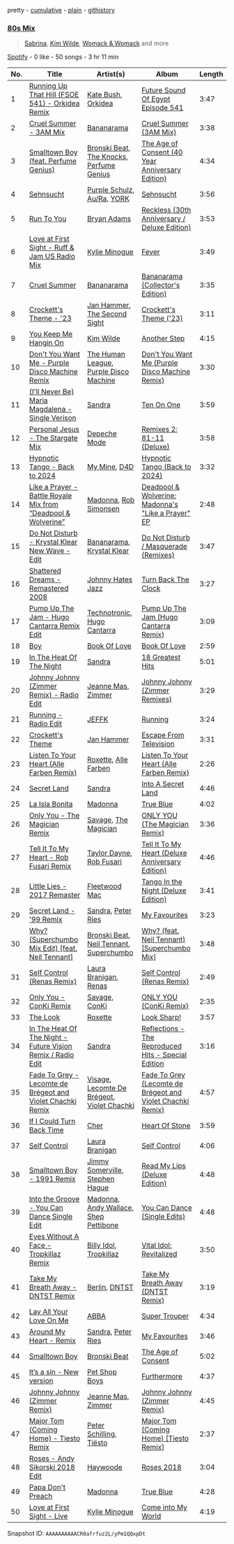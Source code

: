 pretty - [cumulative](/playlists/cumulative/37i9dQZF1EQqZlCxLOykhS.md) - [plain](/playlists/plain/37i9dQZF1EQqZlCxLOykhS) - [githistory](https://github.githistory.xyz/mdn522/spotify-playlist-archive/blob/main/playlists/plain/37i9dQZF1EQqZlCxLOykhS)

### [80s Mix](https://open.spotify.com/playlist/37i9dQZF1EQqZlCxLOykhS)

> <a href=spotify:playlist:37i9dQZF1EIXNqgCSFHJso>Sabrina</a>, <a href=spotify:playlist:37i9dQZF1EIXBwQhFDAdap>Kim Wilde</a>, <a href=spotify:playlist:37i9dQZF1EIYr92zjvWDpC>Womack & Womack</a> and more

[Spotify](https://open.spotify.com/user/spotify) - 0 like - 50 songs - 3 hr 11 min

| No. | Title | Artist(s) | Album | Length |
|---|---|---|---|---|
| 1 | [Running Up That Hill \(FSOE 541\) \- Orkidea Remix](https://open.spotify.com/track/2Ni7hJ4EQHWmOuMvmw23kl) | [Kate Bush](https://open.spotify.com/artist/1aSxMhuvixZ8h9dK9jIDwL), [Orkidea](https://open.spotify.com/artist/0aXrPFaq0OZY0Iv87lEWR7) | [Future Sound Of Egypt Episode 541](https://open.spotify.com/album/7KT2lmYS4WliWjF6USa3D1) | 3:47 |
| 2 | [Cruel Summer \- 3AM Mix](https://open.spotify.com/track/0ioAjIAAqitlnPgHLg83fA) | [Bananarama](https://open.spotify.com/artist/3sc7iUG1Wwpwx7bHeZolgx) | [Cruel Summer \(3AM Mix\)](https://open.spotify.com/album/1TiUBQWvRfyt4noJx8L1FF) | 3:38 |
| 3 | [Smalltown Boy \(feat\. Perfume Genius\)](https://open.spotify.com/track/5H7yuv2SupQrXDYItiHy3d) | [Bronski Beat](https://open.spotify.com/artist/2wpWOzQE5TpA0dVnh5YD08), [The Knocks](https://open.spotify.com/artist/2x7EATekOPhFGRx3syMGEC), [Perfume Genius](https://open.spotify.com/artist/2ueoLVCXQ948OfhVvAy3Nn) | [The Age of Consent \(40 Year Anniversary Edition\)](https://open.spotify.com/album/0GrkL3xnshqjHCUEENvSqr) | 4:34 |
| 4 | [Sehnsucht](https://open.spotify.com/track/7MtWt7agVZGngXRPhH7E9u) | [Purple Schulz](https://open.spotify.com/artist/4hT1uhDdszqVZRRBuDw1aO), [Au/Ra](https://open.spotify.com/artist/1eMmoIprPDWeFdB1FxU6ZV), [YORK](https://open.spotify.com/artist/20L5MecnuNujUE6imrfK0Q) | [Sehnsucht](https://open.spotify.com/album/7pEY3B2tKY9KjYmJ1EwkUf) | 3:56 |
| 5 | [Run To You](https://open.spotify.com/track/2RWFncSWZEhSRRifqiDNVV) | [Bryan Adams](https://open.spotify.com/artist/3Z02hBLubJxuFJfhacLSDc) | [Reckless \(30th Anniversary / Deluxe Edition\)](https://open.spotify.com/album/2o2G49EPi4lua5zgxUKhLL) | 3:53 |
| 6 | [Love at First Sight \- Ruff & Jam US Radio Mix](https://open.spotify.com/track/3nFL304KxqFg3qq7Frm6uN) | [Kylie Minogue](https://open.spotify.com/artist/4RVnAU35WRWra6OZ3CbbMA) | [Fever](https://open.spotify.com/album/4WzTXHp8bVKkKNu3UQ2Fqu) | 3:49 |
| 7 | [Cruel Summer](https://open.spotify.com/track/2EGaDf0cPX789H3LNeB03D) | [Bananarama](https://open.spotify.com/artist/3sc7iUG1Wwpwx7bHeZolgx) | [Bananarama \(Collector's Edition\)](https://open.spotify.com/album/4zHriUoFVrq0YZ2kIEOkIW) | 3:35 |
| 8 | [Crockett's Theme \- '23](https://open.spotify.com/track/2JOM6F77PQa1kkA3TCCYHx) | [Jan Hammer](https://open.spotify.com/artist/50zRydJXfkLzGIOj9mITfy), [The Second Sight](https://open.spotify.com/artist/5L456U6gjOzLD4ujOrza3c) | [Crockett's Theme \('23\)](https://open.spotify.com/album/4NiQUJ5MDSolixUXOEYHOY) | 3:11 |
| 9 | [You Keep Me Hangin On](https://open.spotify.com/track/1wEeNtO7z41aUqC80shxqK) | [Kim Wilde](https://open.spotify.com/artist/73a6pNH4YtLNgDbPQwXveo) | [Another Step](https://open.spotify.com/album/7g47QK9nosKX9B2zdd8yTs) | 4:15 |
| 10 | [Don't You Want Me \- Purple Disco Machine Remix](https://open.spotify.com/track/3BTzwW4PLNDtREjesuYy03) | [The Human League](https://open.spotify.com/artist/1aX2dmV8XoHYCOQRxjPESG), [Purple Disco Machine](https://open.spotify.com/artist/2WBJQGf1bT1kxuoqziH5g4) | [Don't You Want Me \(Purple Disco Machine Remix\)](https://open.spotify.com/album/6PyR3pcLILu7KgE7axImpq) | 3:30 |
| 11 | [\(I'll Never Be\) Maria Magdalena \- Single Verison](https://open.spotify.com/track/7LNP6YNYDeMgBeG4JBfAdq) | [Sandra](https://open.spotify.com/artist/646StQO8yxIiI3niu1OHnG) | [Ten On One](https://open.spotify.com/album/3hfGA48qunf7KofX40XEVc) | 3:59 |
| 12 | [Personal Jesus \- The Stargate Mix](https://open.spotify.com/track/2W1BhHcdMclicMsbO8ZKU9) | [Depeche Mode](https://open.spotify.com/artist/762310PdDnwsDxAQxzQkfX) | [Remixes 2: 81\-11 \(Deluxe\)](https://open.spotify.com/album/3IMZt31tzYqPFaMg9fIxv6) | 3:58 |
| 13 | [Hypnotic Tango \- Back to 2024](https://open.spotify.com/track/4pp2su4kculYJMm8xPdp2z) | [My Mine](https://open.spotify.com/artist/6RJSLoaPbwMo58MnK83v8o), [D4D](https://open.spotify.com/artist/6338NoC0VXcC3CMPGGY0Jx) | [Hypnotic Tango \(Back to 2024\)](https://open.spotify.com/album/3auRMPDTTyKfgke8VFN4GH) | 3:32 |
| 14 | [Like a Prayer \- Battle Royale Mix from “Deadpool & Wolverine”](https://open.spotify.com/track/1xSDXrcZ16nKUZGsOckUTW) | [Madonna](https://open.spotify.com/artist/6tbjWDEIzxoDsBA1FuhfPW), [Rob Simonsen](https://open.spotify.com/artist/2ZeUaZT3s3NSbeV7OS094J) | [Deadpool & Wolverine: Madonna's "Like a Prayer" EP](https://open.spotify.com/album/4Uolzy4jMibs7tewebgYA0) | 2:48 |
| 15 | [Do Not Disturb \- Krystal Klear New Wave \- Edit](https://open.spotify.com/track/7nrNN5sp8GtUeKccwP3Ine) | [Bananarama](https://open.spotify.com/artist/3sc7iUG1Wwpwx7bHeZolgx), [Krystal Klear](https://open.spotify.com/artist/0jqr8aeeHSn5pMEVD4aTrI) | [Do Not Disturb / Masquerade \(Remixes\)](https://open.spotify.com/album/6D3ZqxAwMRz0bAd6pbUwT2) | 3:47 |
| 16 | [Shattered Dreams \- Remastered 2008](https://open.spotify.com/track/5KXKhCfPNS4342ly8tTf6w) | [Johnny Hates Jazz](https://open.spotify.com/artist/6zpPKMhpOoG646kJgZ7RKf) | [Turn Back The Clock](https://open.spotify.com/album/2x3S4pCzJSpvObdkK8PY4u) | 3:27 |
| 17 | [Pump Up The Jam \- Hugo Cantarra Remix Edit](https://open.spotify.com/track/1lYnlzVo0DDUPjfqGJRggA) | [Technotronic](https://open.spotify.com/artist/2Cd98zHVdZeOCisc6Gi2sB), [Hugo Cantarra](https://open.spotify.com/artist/7bI21Y9xsFRFVtt3cWf73n) | [Pump Up The Jam \(Hugo Cantarra Remix\)](https://open.spotify.com/album/4e0eolJnPxu9htfouCRFqV) | 3:09 |
| 18 | [Boy](https://open.spotify.com/track/4FQhTIpf3bnxGsCr0dHhtr) | [Book Of Love](https://open.spotify.com/artist/0ow8F3xGkmZWVulTtaiFQo) | [Book Of Love](https://open.spotify.com/album/55egvXrYk8zuETwYpwMt53) | 2:59 |
| 19 | [In The Heat Of The Night](https://open.spotify.com/track/0MSAWjq5aWfTUNL9hv7Epd) | [Sandra](https://open.spotify.com/artist/646StQO8yxIiI3niu1OHnG) | [18 Greatest Hits](https://open.spotify.com/album/5R4nunnQpi3Kh2t5UeMxYS) | 5:01 |
| 20 | [Johnny Johnny \(Zimmer Remix\) \- Radio Edit](https://open.spotify.com/track/5dfq03JQv2SvAmcPfkdCbX) | [Jeanne Mas](https://open.spotify.com/artist/6ItMujsGa113JYrjlfrZXR), [Zimmer](https://open.spotify.com/artist/2pts5B2shsEtIVC4onTFKb) | [Johnny Johnny \(Zimmer Remixes\)](https://open.spotify.com/album/40Z9GgPF8S8QF1yMRWnUCB) | 3:29 |
| 21 | [Running \- Radio Edit](https://open.spotify.com/track/4uLqEjWxXnpwJAH4FKxnzI) | [JEFFK](https://open.spotify.com/artist/1nIthbIXe9Zt7p8sHqHcJd) | [Running](https://open.spotify.com/album/6pJUiMQx8M37CT6hP2WTcr) | 3:24 |
| 22 | [Crockett's Theme](https://open.spotify.com/track/3TnJ7M6in8Pb5EyGBUK02Y) | [Jan Hammer](https://open.spotify.com/artist/50zRydJXfkLzGIOj9mITfy) | [Escape From Television](https://open.spotify.com/album/4nVDdldmLtm2yLSymEtGaD) | 3:31 |
| 23 | [Listen To Your Heart \(Alle Farben Remix\)](https://open.spotify.com/track/0sq0ZrRh5vUKaVZrvmReuw) | [Roxette](https://open.spotify.com/artist/2SHhfs4BiDxGQ3oxqf0UHY), [Alle Farben](https://open.spotify.com/artist/61ipISvUVa5LkJlKZnm3Oo) | [Listen To Your Heart \(Alle Farben Remix\)](https://open.spotify.com/album/0PrR6zOkbOxp5cNNUIkLlo) | 2:26 |
| 24 | [Secret Land](https://open.spotify.com/track/7xNL9ymPzhe3hxP37HY1aw) | [Sandra](https://open.spotify.com/artist/646StQO8yxIiI3niu1OHnG) | [Into A Secret Land](https://open.spotify.com/album/1nIn3GKdFOt9olxMl6zUzV) | 4:46 |
| 25 | [La Isla Bonita](https://open.spotify.com/track/0NJdtoQ3RX5ckBjJlNXhlP) | [Madonna](https://open.spotify.com/artist/6tbjWDEIzxoDsBA1FuhfPW) | [True Blue](https://open.spotify.com/album/5dcLBnubF2nyWmll42R6zF) | 4:02 |
| 26 | [Only You \- The Magician Remix](https://open.spotify.com/track/0Vj3mh1hBHQSMMVS0Bwzcr) | [Savage](https://open.spotify.com/artist/2t97iXd3qCH0qMvf83HziW), [The Magician](https://open.spotify.com/artist/4WUGQykLBGFfsl0Qjl6TDM) | [ONLY YOU \(The Magician Remix\)](https://open.spotify.com/album/3rsNfu3ohU8MwvTx5Xzqh8) | 3:36 |
| 27 | [Tell It To My Heart \- Rob Fusari Remix](https://open.spotify.com/track/0kP79hrf9XyhLUEMjND6ny) | [Taylor Dayne](https://open.spotify.com/artist/32lVGr0fSRGT6okLKHiP68), [Rob Fusari](https://open.spotify.com/artist/5qbs5KV8sxqWfjCs6vmGPG) | [Tell It To My Heart \(Deluxe Anniversary Edition\)](https://open.spotify.com/album/5pVYexBRc0D7CoiwYBgWF2) | 4:46 |
| 28 | [Little Lies \- 2017 Remaster](https://open.spotify.com/track/4CoSCPlKNrWli7E5kFtbcl) | [Fleetwood Mac](https://open.spotify.com/artist/08GQAI4eElDnROBrJRGE0X) | [Tango In the Night \(Deluxe Edition\)](https://open.spotify.com/album/4AsXQ17Arq1cUVoa9dKJ3F) | 3:41 |
| 29 | [Secret Land \- '99 Remix](https://open.spotify.com/track/4U96euqCG1HlxhHWaeoZhc) | [Sandra](https://open.spotify.com/artist/646StQO8yxIiI3niu1OHnG), [Peter Ries](https://open.spotify.com/artist/1aEmlVUsELFecVCxatIeR6) | [My Favourites](https://open.spotify.com/album/3T9bzIzRASahbQomAAhzOt) | 3:23 |
| 30 | [Why? \(Superchumbo Mix Edit\) \[feat\. Neil Tennant\]](https://open.spotify.com/track/3U4lnSMuMASsmmzKPVZ4kk) | [Bronski Beat](https://open.spotify.com/artist/2wpWOzQE5TpA0dVnh5YD08), [Neil Tennant](https://open.spotify.com/artist/1dfUmPiIel95MFXvQMUAED), [Superchumbo](https://open.spotify.com/artist/3oswXxyAvrKPya8Ot6wOjg) | [Why? \(feat\. Neil Tennant\) \[Superchumbo Mix\]](https://open.spotify.com/album/4tuQBFc6Zn3qc9k7BPV4KO) | 3:48 |
| 31 | [Self Control \(Renas Remix\)](https://open.spotify.com/track/5Xjeg5ylXpz8uRwi9MomD2) | [Laura Branigan](https://open.spotify.com/artist/4463nfFMmK1cwAWBQDwT5e), [Renas](https://open.spotify.com/artist/4UdggJL2IG58o6VXY7U4MS) | [Self Control \(Renas Remix\)](https://open.spotify.com/album/11WeshnOn1G3G1luT1d4VL) | 2:49 |
| 32 | [Only You \- ConKi Remix](https://open.spotify.com/track/0YTucYeB2JHIy46k7CqjlU) | [Savage](https://open.spotify.com/artist/2t97iXd3qCH0qMvf83HziW), [ConKi](https://open.spotify.com/artist/2oBcbbUQy8Md3FYXifyPTF) | [ONLY YOU \(ConKi Remix\)](https://open.spotify.com/album/5V96HIpvFBAb7B9j9EUHgT) | 2:35 |
| 33 | [The Look](https://open.spotify.com/track/1aYkkrAbPmMuorVz5HWIqE) | [Roxette](https://open.spotify.com/artist/2SHhfs4BiDxGQ3oxqf0UHY) | [Look Sharp!](https://open.spotify.com/album/3ZbAooTInchkC9RH7SPKVb) | 3:57 |
| 34 | [In The Heat Of The Night \- Future Vision Remix / Radio Edit](https://open.spotify.com/track/16OPnXcHa7drelGZzaUGN4) | [Sandra](https://open.spotify.com/artist/646StQO8yxIiI3niu1OHnG) | [Reflections \- The Reproduced Hits \- Special Edition](https://open.spotify.com/album/0O9zddoqKR6tzdJAbWeKtY) | 3:16 |
| 35 | [Fade To Grey \- Lecomte de Brégeot and Violet Chachki Remix](https://open.spotify.com/track/6gP3jfbNT0REkHV1YpYYGT) | [Visage](https://open.spotify.com/artist/0EPf9vAXPdFV5Ezp1sMX8B), [Lecomte De Brégeot](https://open.spotify.com/artist/0Y3QSSc5Uw3g2ZHPkR2bdA), [Violet Chachki](https://open.spotify.com/artist/39MrkAPZRa0GzXX7KaSC3m) | [Fade To Grey \(Lecomte de Brégeot and Violet Chachki Remix\)](https://open.spotify.com/album/0sQQ4gTpRi8JNzzoQ1hn0D) | 4:57 |
| 36 | [If I Could Turn Back Time](https://open.spotify.com/track/6mYrhCAGWzTdF8QnKuchXM) | [Cher](https://open.spotify.com/artist/72OaDtakiy6yFqkt4TsiFt) | [Heart Of Stone](https://open.spotify.com/album/3srdrIrP3V7LTmRujRfLhK) | 3:59 |
| 37 | [Self Control](https://open.spotify.com/track/6JNJERZGJwDVgkmbohBw7u) | [Laura Branigan](https://open.spotify.com/artist/4463nfFMmK1cwAWBQDwT5e) | [Self Control](https://open.spotify.com/album/5cwUCXPFFfNsnk4qipc40D) | 4:06 |
| 38 | [Smalltown Boy \- 1991 Remix](https://open.spotify.com/track/3Z3DG1jDy1koHHTzkpqTpP) | [Jimmy Somerville](https://open.spotify.com/artist/6LQeBFIfD4C22RJVVjQ6S7), [Stephen Hague](https://open.spotify.com/artist/1PNOAWuRRAfd7MTaFzE5Ae) | [Read My Lips \(Deluxe Edition\)](https://open.spotify.com/album/6DQ7SZzXjY23vh79eBeNLd) | 4:48 |
| 39 | [Into the Groove \- You Can Dance Single Edit](https://open.spotify.com/track/7d0fUqQH9dZwaLYLE189NG) | [Madonna](https://open.spotify.com/artist/6tbjWDEIzxoDsBA1FuhfPW), [Andy Wallace](https://open.spotify.com/artist/2WhBMr0aFMTJVXc5TYvu27), [Shep Pettibone](https://open.spotify.com/artist/6GOmlO6wisWSbBzBbCCaWv) | [You Can Dance \(Single Edits\)](https://open.spotify.com/album/5QQ66C39N9ysUf1vr0rIzs) | 4:48 |
| 40 | [Eyes Without A Face \- Tropkillaz Remix](https://open.spotify.com/track/1I3kwzmR9vPPN3PMmtyHF1) | [Billy Idol](https://open.spotify.com/artist/7lzordPuZEXxwt9aoVZYmG), [Tropkillaz](https://open.spotify.com/artist/5bzWtCkjIAMgN93gLt56SO) | [Vital Idol: Revitalized](https://open.spotify.com/album/0muJUVeQXtAA1eRO4mgDU9) | 3:50 |
| 41 | [Take My Breath Away \- DNTST Remix](https://open.spotify.com/track/4TN5O1de7b160q5ORtKreF) | [Berlin](https://open.spotify.com/artist/2aS6jYh7ysTL1ZUsHneNgM), [DNTST](https://open.spotify.com/artist/5e4psZZxyVvf7NVLWkKqjf) | [Take My Breath Away \(DNTST Remix\)](https://open.spotify.com/album/7EPjDTThLH7yCkor8XVZ6q) | 3:19 |
| 42 | [Lay All Your Love On Me](https://open.spotify.com/track/4euAGZTszWPrriggYK0HG9) | [ABBA](https://open.spotify.com/artist/0LcJLqbBmaGUft1e9Mm8HV) | [Super Trouper](https://open.spotify.com/album/3ZdkT5buYFi1WQaB0XNNtf) | 4:34 |
| 43 | [Around My Heart \- Remix](https://open.spotify.com/track/1wYllEHi3VGRfif8dRvSQe) | [Sandra](https://open.spotify.com/artist/646StQO8yxIiI3niu1OHnG), [Peter Ries](https://open.spotify.com/artist/1aEmlVUsELFecVCxatIeR6) | [My Favourites](https://open.spotify.com/album/3T9bzIzRASahbQomAAhzOt) | 3:46 |
| 44 | [Smalltown Boy](https://open.spotify.com/track/5vmRQ3zELMLUQPo2FLQ76x) | [Bronski Beat](https://open.spotify.com/artist/2wpWOzQE5TpA0dVnh5YD08) | [The Age of Consent](https://open.spotify.com/album/6OMYQUITdN6wBaWfEtgooI) | 5:02 |
| 45 | [It’s a sin \- New version](https://open.spotify.com/track/2qwltsFNa7BlujYKaZGrjC) | [Pet Shop Boys](https://open.spotify.com/artist/2ycnb8Er79LoH2AsR5ldjh) | [Furthermore](https://open.spotify.com/album/5zgcqdr1BIAdEkLVQLpGJf) | 4:37 |
| 46 | [Johnny Johnny \(Zimmer Remix\)](https://open.spotify.com/track/7h1i07KexUbGVrkNOeaPF8) | [Jeanne Mas](https://open.spotify.com/artist/6ItMujsGa113JYrjlfrZXR), [Zimmer](https://open.spotify.com/artist/2pts5B2shsEtIVC4onTFKb) | [Johnny Johnny \(Zimmer Remix\)](https://open.spotify.com/album/0bosWz7Kj7pfrEmI486b0i) | 4:45 |
| 47 | [Major Tom \(Coming Home\) \- Tiesto Remix](https://open.spotify.com/track/63H9c8IBOHL6Afcuz8PlVV) | [Peter Schilling](https://open.spotify.com/artist/7ip3CWlgPZbQHvgJpmcGSS), [Tiësto](https://open.spotify.com/artist/2o5jDhtHVPhrJdv3cEQ99Z) | [Major Tom \(Coming Home\) \[Tiesto Remix\]](https://open.spotify.com/album/1QwLHGS90N883QGFhneVi5) | 2:37 |
| 48 | [Roses \- Andy Sikorski 2018 Edit](https://open.spotify.com/track/12EIY4jB5MpHsGIEXqMFTy) | [Haywoode](https://open.spotify.com/artist/2GviMUTaiOo7r5WyOFrviY) | [Roses 2018](https://open.spotify.com/album/6orlBHx8rre7Bfjvl7l4uJ) | 3:04 |
| 49 | [Papa Don't Preach](https://open.spotify.com/track/2IaW3ta7JQAOGZXosktG1M) | [Madonna](https://open.spotify.com/artist/6tbjWDEIzxoDsBA1FuhfPW) | [True Blue](https://open.spotify.com/album/5dcLBnubF2nyWmll42R6zF) | 4:28 |
| 50 | [Love at First Sight \- Live](https://open.spotify.com/track/49y0w9wYH7LiKNMjd6OtTb) | [Kylie Minogue](https://open.spotify.com/artist/4RVnAU35WRWra6OZ3CbbMA) | [Come into My World](https://open.spotify.com/album/6YrSBGXfgnGjzZKfdk648J) | 4:19 |

Snapshot ID: `AAAAAAAAAACR0afrfuz2L/yPm1QQxpDt`
